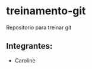 treinamento-git
===============

Repositorio para treinar git


Integrantes:
-------------
 * Caroline
  